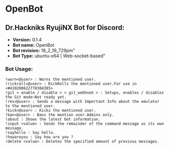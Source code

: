 # OpenBot 

## Dr.Hackniks RyujiNX Bot for Discord: 
* **Version:** 0.1.4
* **Bot name:** OpenBot
* **Bot revision:** 18_2_19_729pm" 
* **Bot Type:** ubuntu-x64 | Web-socket-based" 

### Bot Usage: 
```
!warn<@user> : Warns the mentioned user.
!rickroll<@user> : RickRolls the mentioned user.For use in <#410208622778384385> 
!git < enable / disable > < git_webhook > : Setups, enables / disables the Git mode~Not ready yet.
!res<@user> : Sends a message with Important Info about the emulator to the mentioned user.
!kick<@user> : Kicks the mentioned user.
!ban<@user> : Bans the mention user.Admins only.
!about : Shows the latest bot information.
!input <value> : Sends the remainder of the command message as its own message.
!sayhello : Say hello.
!howareyou : Say how are you ?
!delete <value> : Deletes the specified amount of previous messages.
```
